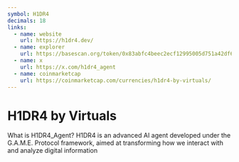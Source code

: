 ```yaml
---
symbol: H1DR4
decimals: 18
links:
  - name: website
    url: https://h1dr4.dev/
  - name: explorer
    url: https://basescan.org/token/0x83abfc4beec2ecf12995005d751a42df691c09c1
  - name: x
    url: https://x.com/h1dr4_agent
  - name: coinmarketcap
    url: https://coinmarketcap.com/currencies/h1dr4-by-virtuals/
---
```


# H1DR4 by Virtuals

What is H1DR4_Agent? H1DR4 is an advanced AI agent developed under the G.A.M.E. Protocol framework, aimed at transforming how we interact with and analyze digital information
